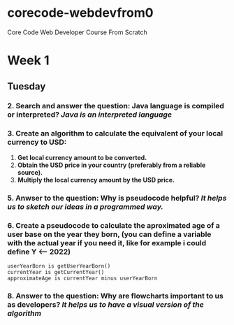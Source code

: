 # corecode-webdevfrom0
Core Code Web Developer Course From Scratch

# Week 1
## Tuesday
### 2. Search and answer the question: Java language is compiled or interpreted? *Java is an interpreted language* 
### 3. Create an algorithm to calculate the equivalent of your local currency to USD:
1. **Get local currency amount to be converted.**
2. **Obtain the USD price in your country (preferably from a reliable source).**
3. **Multiply the local currency amount by the USD price.**
### 5. Anwser to the question: Why is pseudocode helpful? *It helps us to sketch our ideas in a programmed way.*
### 6. Create a pseudocode to calculate the aproximated age of a user base on the year they born, (you can define a variable with the actual year if you need it, like for example i could define Y <-- 2022)
`userYearBorn is getUserYearBorn()`<br>
`currentYear is getCurrentYear()` <br>
`approximateAge is currentYear minus userYearBorn`
### 8. Answer to the question: Why are flowcharts important to us as developers? *It helps us to have a visual version of the algorithm*
